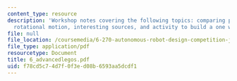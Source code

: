 ```yaml
---
content_type: resource
description: 'Workshop notes covering the following topics: comparing pieces, changing
  rotational motion, interesting sources, and activity to build a one way ball gate.'
file: null
file_location: /coursemedia/6-270-autonomous-robot-design-competition-january-iap-2005/f78cd5c74d7f0f3ed08b6593aa5dcdf1_6_advancedlegos.pdf
file_type: application/pdf
resourcetype: Document
title: 6_advancedlegos.pdf
uid: f78cd5c7-4d7f-0f3e-d08b-6593aa5dcdf1
---
```


